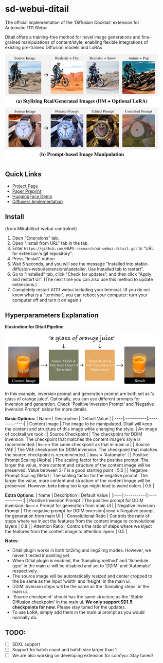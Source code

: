 # sd-webui-ditail
The official implementation of the 'Diffusion Cocktail' extension for Automatic 1111 Webui.

Ditail offers a training-free method for novel image generations and fine-grained manipulations of content/style, enabling flexible integrations of existing pre-trained Diffusion models and LoRAs.

<p align="center">
  <img src="./assets/Intro-vertical.png" alt="Ditail Intro Figure">
</p>

## Quick Links
 - [Project Page](https://MAPS-research.github.io/Ditail)
 - [Paper Preprint](https://arxiv.org/abs/2312.08873)
 - [HuggingFace Demo](https://huggingface.co/spaces/MAPS-research/Diffusion-Cocktail)
  - [Diffusers Implementation](https://github.com/MAPS-research/Ditail)

## Install

(from Mikubill/sd-webui-controlnet)

1. Open "Extensions" tab.
2. Open "Install from URL" tab in the tab.
3. Enter `https://github.com/MAPS-research/sd-webui-ditail.git` to "URL for extension's git repository".
4. Press "Install" button.
5. Wait 5 seconds, and you will see the message "Installed into stable-diffusion-webui\extensions\adetailer. Use Installed tab to restart".
6. Go to "Installed" tab, click "Check for updates", and then click "Apply and restart UI". (The next time you can also use this method to update extensions.)
7. Completely restart A1111 webui including your terminal. (If you do not know what is a "terminal", you can reboot your computer: turn your computer off and turn it on again.)

## Hyperparameters Explanation
**Illustration for Ditail Pipeline**
<p align="center">
  <img src="./assets/Pipeline.png" alt="Ditail Pipeline Illustration">
</p>

In this example, inversion prompt and generation prompt are both set as 'a glass of orange juice'. Optionally, you can use different prompts for inversion and generation. Check 'Positive Inversion Prompt' and 'Negative Inversion Prompt' below for more details.

**Basic Options:**
| Name | Description | Default Value |
|:----|:-----------|:-------------:|
| Content Image | The image to be manipulated. Ditail will keep the content and structure of this image while changing the style. | An image of cocktail we took |
| Source Checkpoint | The checkpoint for DDIM inversion. The checkpoint that matches the content image's style is recommended.| `None` = the same checkpoint as that in main ui |
| Source VAE | The VAE checkpoint for DDIM inversion. The checkpoint that matches the source checkpoint is recommended. | `None` = 'Automatic' |
| Positive Prompt Scaling (Alpha) | The scaling factor for the positive prompt. The larger the value, more content and structure of the content image will be preserved. Value between 3-7 is a good starting point | 5.0 |
| Negative Prompt Scaling (Beta) | The scaling factor for the negative prompt. The larger the value, more content and structure of the content image will be preserved. However, beta being too large might lead to weird colors | 0.5 |

**Extra Options:**
| Name | Description | Default Value |
|:----|:-----------|:-------------:|
| Positive Inversion Prompt | The positive prompt for DDIM inversion| `None` = Prompt for generation from main UI |
| Negative Inversion Prompt | The negative prompt for DDIM inversion| `None` = Negative prompt for generation from main UI |
| Convolutional Ratio | Controls the ratio of steps where we inject the features from the content image to convolutional layers | 0.8 |
| Attention Ratio | Controls the ratio of steps where we inject the features from the content image to attention layers | 0.5 |

**Notes:**
- Ditail plugin works in both txt2img and img2img modes. However, we haven't tested inpainting yet.
- When Ditial plugin is enabled, the 'Sampling method' and 'Schedule type' in the main ui will be disabled and set to 'DDIM' and 'Automatic' respectively.
- The source image will be automatically resized and center cropped to the be same as the input 'width' and 'height' in the main ui.
- DDIM inversion steps will be the same as the 'Sampling steps' in the main ui. 
- 'Source checkpoint' should has the same structure as the 'Stable Diffusion checkpoint' in the main ui. **We only support SD1.5 checkpoints for now.** Please stay tuned for the updates.
- To use LoRA, simply add them in the main ui prompt as you would normally do. 


## TODO:
- [ ] SDXL support
- [ ] Support for batch count and batch size larger than 1
- [ ] We are also working on developing extension for comfyui. Stay tuned!
